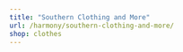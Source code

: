 ```yaml
---
title: "Southern Clothing and More"
url: /harmony/southern-clothing-and-more/
shop: clothes
---
```

